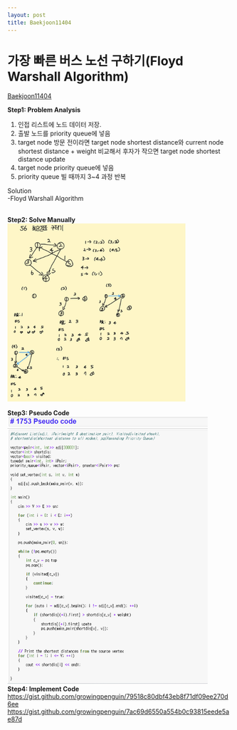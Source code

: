 ```yaml
---
layout: post
title: Baekjoon11404
---
```


# 가장 빠른 버스 노선 구하기(Floyd Warshall Algorithm) #
[Baekjoon11404](https://www.acmicpc.net/problem/11404)

**Step1: Problem Analysis**<br/>
1. 인접 리스트에 노드 데이터 저장. <br/>
2. 출발 노드를 priority queue에 넣음 <br/>
3. target node 방문 전이라면 target node shortest distance와 current node shortest distance + weight 비교해서 후자가 작으면 target node shortest distance update  <br/>
4. target node priority queue에 넣음 <br/>
5. priority queue 빌 때까지 3~4 과정 반복 
  
Solution<br/>
-Floyd Warshall Algorithm<br/>
<br/>

**Step2: Solve Manually**<br/>
<img src="/_images/Baek1753_2.jpg" width="400" height="400">

**Step3: Pseudo Code**<br/>
<img src="/_images/Baek1753_1.png" width="450" height="600">
<br/>
**Step4: Implement Code** <br/> 
https://gist.github.com/growingpenguin/79518c80dbf43eb8f71df09ee270d6ee <br/>
https://gist.github.com/growingpenguin/7ac69d6550a554b0c93815eede5ae87d

